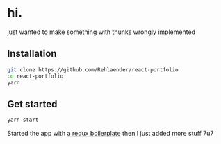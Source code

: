 # hi.

just wanted to make something with thunks wrongly implemented

## Installation

```bash
git clone https://github.com/Rehlaender/react-portfolio
cd react-portfolio
yarn
```

## Get started

```bash
yarn start
```

Started the app with [a redux boilerplate](https://github.com/notrab/create-react-app-redux) then I just added more stuff 7u7
